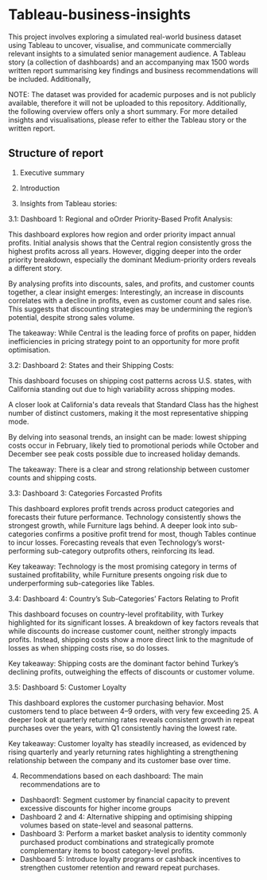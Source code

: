 # Tableau-business-insights

This project involves exploring a simulated real-world business dataset using Tableau to uncover, visualise, and communicate commercially relevant insights to a simulated senior management audience. A Tableau story (a collection of dashboards) and an accompanying max 1500 words written report summarising key findings and business recommendations will be included. Additionally, 

NOTE:  The dataset was provided for academic purposes and is not publicly available, therefore it will not be uploaded to this repository. Additionally, the following overview offers only a short summary. For more detailed insights and visualisations, please refer to either the Tableau story or the written report. 

## Structure of report 

1. Executive summary

2. Introduction

3. Insights from Tableau stories:

3.1: Dashboard 1: Regional and oOrder Priority-Based Profit Analysis:

This dashboard explores how region and order priority impact annual profits. Initial analysis shows that the Central region consistently gross the highest profits across all years. However, digging deeper into the order priority breakdown, especially the dominant Medium-priority orders reveals a different story.

By analysing profits into discounts, sales, and profits, and customer counts together, a clear insight emerges: Interestingly, an increase in discounts correlates with a decline in profits, even as customer count and sales rise. This suggests that discounting strategies may be undermining the region’s potential, despite strong sales volume.

The takeaway: While Central is the leading force of profits on paper, hidden inefficiencies in pricing strategy point to an opportunity for more profit optimisation.

3.2: Dashboard 2: States and their Shipping Costs: 

This dashboard focuses on shipping cost patterns across U.S. states, with California standing out due to high variability across shipping modes.

A closer look at California's data reveals that Standard Class has the highest number of distinct customers, making it the most representative shipping mode. 

By delving into seasonal trends, an insight can be made: lowest shipping costs occur in February, likely tied to promotional periods while October and December see peak costs possible due to increased holiday demands.

The takeaway: There is a clear and strong relationship between customer counts and shipping costs.

3.3: Dashboard 3: Categories Forcasted Profits

This dashboard explores profit trends across product categories and forecasts their future performance. Technology consistently shows the strongest growth, while Furniture lags behind. A deeper look into sub-categories confirms a positive profit trend for most, though Tables continue to incur losses. Forecasting reveals that even Technology’s worst-performing sub-category outprofits others, reinforcing its lead.

Key takeaway: Technology is the most promising category in terms of sustained profitability, while Furniture presents ongoing risk due to underperforming sub-categories like Tables.

3.4: Dashboard 4: Country’s Sub-Categories’ Factors Relating to Profit

This dashboard focuses on country-level profitability, with Turkey highlighted for its significant losses. A breakdown of key factors reveals that while discounts do increase customer count, neither strongly impacts profits. Instead, shipping costs show a more direct link to the magnitude of losses as when shipping costs rise, so do losses.

Key takeaway: Shipping costs are the dominant factor behind Turkey’s declining profits, outweighing the effects of discounts or customer volume.


3.5: Dashboard 5: Customer Loyalty

This dashboard explores the customer purchasing behavior. Most customers tend to place between 4–9 orders, with very few exceeding 25. A deeper look at quarterly returning rates reveals consistent growth in repeat purchases over the years, with Q1 consistently having the lowest rate.

Key takeaway: Customer loyalty has steadily increased, as evidenced by rising quarterly and yearly returning rates highlighting a strengthening relationship between the company and its customer base over time.

4. Recommendations based on each dashboard: The main recommendations are to
- Dashbaord1: Segment customer by financial capacity to prevent excessive discounts for higher income groups 
- Dashboard 2 and 4: Alternative shipping and optimising shipping volumes based on state-level and seasonal patterns.
- Dashboard 3: Perform a market basket analysis to identity commonly purchased product combinations and strategically promote complementary items to boost category-level profits.
- Dashboard 5: Introduce loyalty programs or cashback incentives to strengthen customer retention and reward repeat purchases.
 


